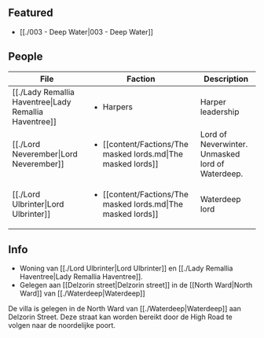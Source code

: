 ## Featured
- [[./003 - Deep Water|003 - Deep Water]]

## People
| File                                                                       | Faction                                                                       | Description                                      |
| -------------------------------------------------------------------------- | ----------------------------------------------------------------------------- | ------------------------------------------------ |
| [[./Lady Remallia Haventree\|Lady Remallia Haventree]] | <ul><li>Harpers</li></ul>                                                     | Harper leadership                                |
| [[./Lord Neverember\|Lord Neverember]]                 | <ul><li>[[content/Factions/The masked lords.md\|The masked lords]]</li></ul> | Lord of Neverwinter. Unmasked lord of Waterdeep. |
| [[./Lord Ulbrinter\|Lord Ulbrinter]]                   | <ul><li>[[content/Factions/The masked lords.md\|The masked lords]]</li></ul> | Waterdeep lord                                   |

## Info
* Woning van [[./Lord Ulbrinter|Lord Ulbrinter]] en [[./Lady Remallia Haventree|Lady Remallia Haventree]]. 
* Gelegen aan [[Delzorin street|Delzorin street]] in de [[North Ward|North Ward]] van [[./Waterdeep|Waterdeep]]

De villa is gelegen in de North Ward van [[./Waterdeep|Waterdeep]] aan Delzorin Street. Deze straat kan worden bereikt door de High Road te volgen naar de noordelijke poort.

